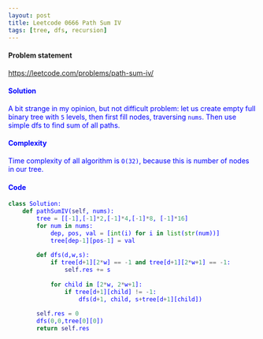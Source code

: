 ```yaml
---
layout: post
title: Leetcode 0666 Path Sum IV
tags: [tree, dfs, recursion]
---
```


#### Problem statement

<a href="https://leetcode.com/problems/path-sum-iv/"> <font color = blue>https://leetcode.com/problems/path-sum-iv/

#### Solution
A bit strange in my opinion, but not difficult problem: let us create empty full binary tree with `5` levels, then first fill nodes, traversing `nums`. Then use simple dfs to find sum of all paths.

#### Complexity
Time complexity of all algorithm is `O(32)`, because this is number of nodes in our tree.

#### Code
```python
class Solution:
    def pathSumIV(self, nums):
        tree = [[-1],[-1]*2,[-1]*4,[-1]*8, [-1]*16]
        for num in nums:
            dep, pos, val = [int(i) for i in list(str(num))]
            tree[dep-1][pos-1] = val
            
        def dfs(d,w,s):
            if tree[d+1][2*w] == -1 and tree[d+1][2*w+1] == -1:
                self.res += s
            
            for child in [2*w, 2*w+1]:
                if tree[d+1][child] != -1:
                    dfs(d+1, child, s+tree[d+1][child])
                
        self.res = 0
        dfs(0,0,tree[0][0])
        return self.res
```

